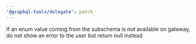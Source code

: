 ```yaml
---
'@graphql-tools/delegate': patch
---
```


If an enum value coming from the subschema is not available on gateway, do not show an error to the
user but return null instead
